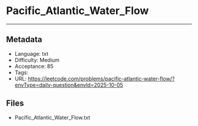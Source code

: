 # Pacific_Atlantic_Water_Flow

---

## Metadata

- Language: txt
- Difficulty: Medium
- Acceptance: 85
- Tags: 
- URL: https://leetcode.com/problems/pacific-atlantic-water-flow/?envType=daily-question&envId=2025-10-05

## Files

- Pacific_Atlantic_Water_Flow.txt
